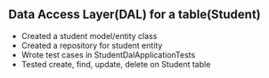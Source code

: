 ## Data Access Layer(DAL) for a table(Student)

* Created a student model/entity class
* Created a repository for student entity
* Wrote test cases in StudentDalApplicationTests
* Tested create, find, update, delete on Student table
